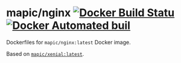 # mapic/nginx [![Docker Build Statu](https://img.shields.io/docker/build/mapic/nginx.svg?style=flat-square)]() [![Docker Automated buil](https://img.shields.io/docker/automated/mapic/nginx.svg)]()
Dockerfiles for `mapic/nginx:latest` Docker image. 

Based on [`mapic/xenial:latest`](https://github.com/mapic/docker-mapic-xenial).

